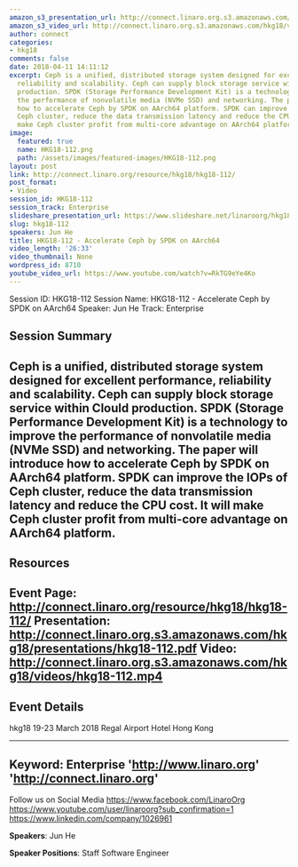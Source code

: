 ```yaml
---
amazon_s3_presentation_url: http://connect.linaro.org.s3.amazonaws.com/hkg18/presentations/hkg18-112.pdf
amazon_s3_video_url: http://connect.linaro.org.s3.amazonaws.com/hkg18/videos/hkg18-112.mp4
author: connect
categories:
- hkg18
comments: false
date: 2018-04-11 14:11:12
excerpt: Ceph is a unified, distributed storage system designed for excellent performance,
  reliability and scalability. Ceph can supply block storage service within Clould
  production. SPDK (Storage Performance Development Kit) is a technology to improve
  the performance of nonvolatile media (NVMe SSD) and networking. The paper will introduce
  how to accelerate Ceph by SPDK on AArch64 platform. SPDK can improve the IOPs of
  Ceph cluster, reduce the data transmission latency and reduce the CPU cost. It will
  make Ceph cluster profit from multi-core advantage on AArch64 platform.
image:
  featured: true
  name: HKG18-112.png
  path: /assets/images/featured-images/HKG18-112.png
layout: post
link: http://connect.linaro.org/resource/hkg18/hkg18-112/
post_format:
- Video
session_id: HKG18-112
session_track: Enterprise
slideshare_presentation_url: https://www.slideshare.net/linaroorg/hkg18112-accelerate-ceph-by-spdk-on-aarch64
slug: hkg18-112
speakers: Jun He
title: HKG18-112 - Accelerate Ceph by SPDK on AArch64
video_length: '26:33'
video_thumbnail: None
wordpress_id: 8710
youtube_video_url: https://www.youtube.com/watch?v=RkTG9eYe4Ko
---
```


Session ID: HKG18-112
Session Name: HKG18-112 - Accelerate Ceph by SPDK on AArch64
Speaker: Jun He
Track: Enterprise


## Session Summary
Ceph is a unified, distributed storage system designed for excellent performance, reliability and scalability. Ceph can supply block storage service within Clould production. SPDK (Storage Performance Development Kit) is a technology to improve the performance of nonvolatile media (NVMe SSD) and networking. The paper will introduce how to accelerate Ceph by SPDK on AArch64 platform. SPDK can improve the IOPs of Ceph cluster, reduce the data transmission latency and reduce the CPU cost. It will make Ceph cluster profit from multi-core advantage on AArch64 platform.
---------------------------------------------------
## Resources
Event Page: http://connect.linaro.org/resource/hkg18/hkg18-112/
Presentation: http://connect.linaro.org.s3.amazonaws.com/hkg18/presentations/hkg18-112.pdf
Video: http://connect.linaro.org.s3.amazonaws.com/hkg18/videos/hkg18-112.mp4
 ---------------------------------------------------
## Event Details
hkg18
19-23 March 2018 
Regal Airport Hotel Hong Kong

---------------------------------------------------
Keyword: Enterprise
'http://www.linaro.org'
'http://connect.linaro.org'
---------------------------------------------------
Follow us on Social Media
https://www.facebook.com/LinaroOrg
https://www.youtube.com/user/linaroorg?sub_confirmation=1
https://www.linkedin.com/company/1026961

**Speakers**: Jun He

**Speaker Positions**: Staff Software Engineer